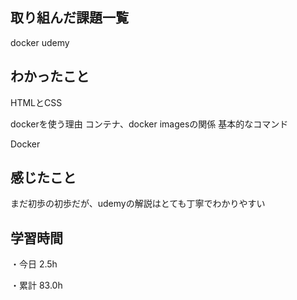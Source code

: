 ## 取り組んだ課題一覧

docker udemy

## わかったこと

HTMLとCSS

dockerを使う理由
コンテナ、docker imagesの関係
基本的なコマンド

Docker

## 感じたこと

まだ初歩の初歩だが、udemyの解説はとても丁寧でわかりやすい

## 学習時間

・今日 2.5h

・累計 83.0h